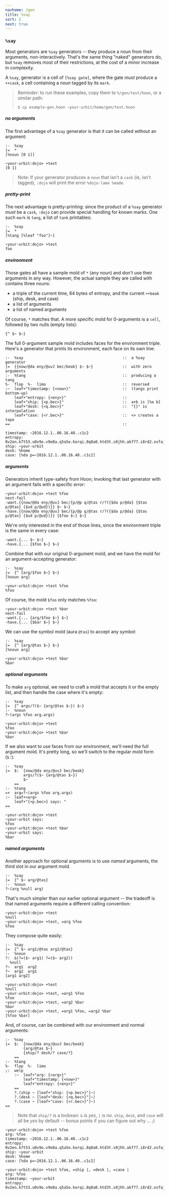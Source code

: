 ```yaml
---
navhome: /gen
title: %say
sort: 2
next: true
---
```


### `%say`

Most generators are `%say` generators -- they produce a noun from their
arguments, non-interactively. That's the same thing "naked" generators do, but
`%say` removes most of their restrictions, at the cost of a minor increase in
complexity.

A `%say`, generator is a cell of `[%say gate]`, where the gate *must* produce
a `++cask`, a cell containing a noun tagged by its `mark`.

> Reminder: to run these examples, copy them to `%/gen/test/hoon`, or a 
> similar path:
> 
> `$ cp example-gen.hoon ~your-urbit/home/gen/test.hoon`

##### no arguments

The first advantage of a `%say` generator is that it can be called without an
argument:

```
:-  %say
|=  *
[%noun [0 1]]
```

```
~your-urbit:dojo> +test
[0 1]
```

> Note: If your generator produces a `noun` that isn't a `cask` (ie, isn't
> tagged), `:dojo` will print the error `%dojo-lame %made`.

##### pretty-print

The next advantage is pretty-printing: since the product of a `%say` generator 
*must* be a `cask`, `:dojo` can provide special handling for known marks. One
such `mark` is `tang`, a list of `tank` printables:

```
:-  %say
|=  *
[%tang [%leaf "foo"]~]
```

```
~your-urbit:dojo> +test
foo
```

##### environment

Those gates all have a sample mold of `*` (any noun) and don't use their arguments in any way. However, the actual sample they are called with contains three nouns:

- a triple of the current time, 64 bytes of entropy, and the current `++beak` (ship, desk, and case)
- a list of arguments
- a list of named arguments

Of course, `*` matches that. A more specific mold for 0-arguments is a `cell`, followed by two nulls (empty lists):

```
{^ $~ $~}
```

The full 0-argument sample mold includes faces for the environment triple. Here's a generator that prints its environment, each face on its own line:

```
:-  %say                                            ::  a %say generator
|=  {{now/@da eny/@uvJ bec/beak} $~ $~}             ::  with zero arguments
:-  %tang                                           ::  producing a tang
%-  flop  %-  limo                                  ::  reversed
:~  leaf+"timestamp: {<now>}"                       ::  (tangs print bottom-up)
    leaf+"entropy: {<eny>}"                         ::
    leaf+"ship: {<p.bec>}"                          ::  a+b is [%a b]
    leaf+"desk: {<q.bec>}"                          ::  "{}" is interpolation
    leaf+"case: {<r.bec>}"                          ::  <> creates a tape
==                                                  ::
```

```
timestamp: ~2016.12.1..06.16.40..c1c2
entropy: 0v2en.k7t53.u0v9o.v9e8a.q5a5e.korqi.8q8a0.htd3t.s0jhh.akf77.i8rd2.osfaj.2abmq.sd3k3.p6qm9.9em4s.gdhi1.o9627.hnk2j.bhil1.k5hhv
ship: ~your-urbit
desk: %home
case: [%da p=~2016.12.1..06.16.40..c1c2]
```

##### arguments

Generators inherit type-safety from Hoon; invoking that last generator with an argument fails with a specific error:

```
~your-urbit:dojo> +test %foo
nest-fail
-want.{{now/@da eny/@uvJ bec/{p/@p q/@tas r/?({$da p/@da} {$tas p/@tas} {$ud p/@ud})}} $~ $~}
-have.{{now/@da eny/@uvJ bec/{p/@p q/@tas r/?({$da p/@da} {$tas p/@tas} {$ud p/@ud})}} {$foo $~} $~}
```

We're only interested in the end of those lines, since the environment triple is the same in every case:

```
-want.{... $~ $~}
-have.{... {$foo $~} $~}
```

Combine that with our original 0-argument mold, and we have the mold for an argument-accepting generator:

```
:-  %say
|=  {^ {arg/$foo $~} $~}
[%noun arg]
```

```
~your-urbit:dojo> +test %foo
%foo
```

Of course, the mold `$foo` only matches `%foo`:

```
~your-urbit:dojo> +test %bar
nest-fail
-want.{... {arg/$foo $~} $~}
-have.{... {$bar $~} $~}
```

We can use the symbol mold (aura `@tas`) to accept any symbol:

```
:-  %say
|=  {^ {arg/@tas $~} $~}
[%noun arg]
```

```
~your-urbit:dojo> +test %bar
%bar
```

##### optional arguments

To make `arg` optional, we need to craft a mold that accepts it or the empty list, and then handle the case where it's empty:

```
:-  %say
|=  {^ args/?($~ {arg/@tas $~}) $~}
:-  %noun
?~(args %foo arg.args)
```

```
~your-urbit:dojo> +test
%foo
~your-urbit:dojo> +test %bar
%bar
```

If we also want to use faces from our environment, we'll need the full argument mold. It's pretty long, so we'll switch to the regular mold form (`$:`):

```
:-  %say
|=  $:  {now/@da eny/@uvJ bec/beak}
        args/?($~ {arg/@tas $~})
        $~
    ==
:-  %tang
=+  arg=?~(args %foo arg.args)
:~  leaf+<arg>
    leaf+"{<p.bec>} says: "
==
```

```
~your-urbit:dojo> +test
~your-urbit says:
%foo
~your-urbit:dojo> +test %bar
~your-urbit says:
%bar
```

##### named arguments

Another approach for optional arguments is to use *named* arguments, the third slot in our argument mold.

```
:-  %say
|=  {^ $~ arg/@tas}
:-  %noun
?~(arg %null arg)
```

That's much simpler than our earlier optional argument -- the tradeoff is that named arguments require a different calling convention:

```
~your-urbit:dojo> +test
%null
~your-urbit:dojo> +test, =arg %foo
%foo
```

They compose quite easily:

```
:-  %say
|=  {^ $~ arg1/@tas arg2/@tas}
:-  %noun
?:  &(?=($~ arg1) ?=($~ arg2))
  %null
?~  arg1  arg2
?~  arg2  arg1
[arg1 arg2]
```

```
~your-urbit:dojo> +test
%null
~your-urbit:dojo> +test, =arg1 %foo
%foo
~your-urbit:dojo> +test, =arg2 %bar
%bar
~your-urbit:dojo> +test, =arg1 %foo, =arg2 %bar
[%foo %bar]
```

And, of course, can be combined with our environment and normal arguments:

```
:-  %say
|=  $:  {now/@da eny/@uvJ bec/beak}
        {arg/@tas $~}
        {ship/? desk/? case/?}
    ==
:-  %tang
%-  flop  %-  limo
;:  welp
    :~  leaf+"arg: {<arg>}"
        leaf+"timestamp: {<now>}"
        leaf+"entropy: {<eny>}"
    ==
    ?.(ship ~ [leaf+"ship: {<p.bec>}"]~)
    ?.(desk ~ [leaf+"desk: {<q.bec>}"]~)
    ?.(case ~ [leaf+"case: {<r.bec>}"]~)
==
```

> Note that `ship/?` is a loobean: `&` is *yes*, `|` is *no*. `ship`, `desk`,
> and `case` will all be *yes* by default -- bonus points if you can figure
> out why ... ;)

```
~your-urbit:dojo> +test %foo
arg: %foo
timestamp: ~2016.12.1..06.16.40..c1c2
entropy: 0v2en.k7t53.u0v9o.v9e8a.q5a5e.korqi.8q8a0.htd3t.s0jhh.akf77.i8rd2.osfaj.2abmq.sd3k3.p6qm9.9em4s.gdhi1.o9627.hnk2j.bhil1.k5hhv
ship: ~your-urbit
desk: %home
case: [%da p=~2016.12.1..06.16.40..c1c2]

~your-urbit:dojo> +test %foo, =ship |, =desk |, =case |
arg: %foo
timestamp: ~your-urbit
entropy: 0v2en.k7t53.u0v9o.v9e8a.q5a5e.korqi.8q8a0.htd3t.s0jhh.akf77.i8rd2.osfaj.2abmq.sd3k3.p6qm9.9em4s.gdhi1.o9627.hnk2j.bhil1.k5hhv
```

